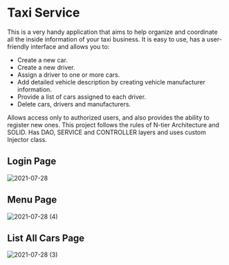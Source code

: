 # Taxi Service
This is a very handy application that aims to help organize and coordinate all the inside information of your taxi business.
It is easy to use, has a user-friendly interface and allows you to:
- Create a new car.
- Create a new driver.
- Assign a driver to one or more cars.
- Add detailed vehicle description by creating vehicle manufacturer information.
- Provide a list of cars assigned to each driver.
- Delete cars, drivers and manufacturers.

Allows access only to authorized users, and also provides the ability to register new ones.
This project follows the rules of N-tier Architecture and SOLID. Has DAO, SERVICE and CONTROLLER layers and uses custom Injector class.

## Login Page
![2021-07-28](https://user-images.githubusercontent.com/83809337/127278546-766c4314-eec8-49e6-a948-d7e181809230.png)
## Menu Page
![2021-07-28 (4)](https://user-images.githubusercontent.com/83809337/127286181-27828f5e-f4d8-4682-b56f-730a3b1e3b58.png)
## List All Cars Page
![2021-07-28 (3)](https://user-images.githubusercontent.com/83809337/127292234-24632505-bbf2-4a2e-a604-ae9b600e685a.png)

